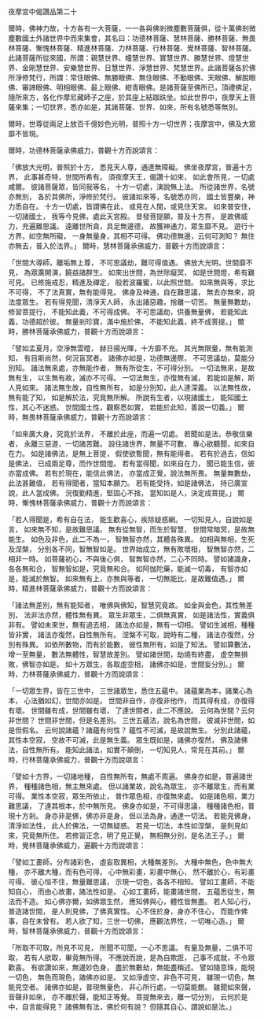 夜摩宮中偈讚品第二十

爾時，佛神力故，十方各有一大菩薩，一一各與佛剎微塵數菩薩俱，從十萬佛剎微塵數國土外諸世界中而來集會，其名曰：功德林菩薩、慧林菩薩、勝林菩薩、無畏林菩薩、慚愧林菩薩、精進林菩薩、力林菩薩、行林菩薩、覺林菩薩、智林菩薩。此諸菩薩所從來國，所謂：親慧世界、幢慧世界、寶慧世界、勝慧世界、燈慧世界、金剛慧世界、安樂慧世界、日慧世界、淨慧世界、梵慧世界。此諸菩薩各於佛所淨修梵行，所謂：常住眼佛、無勝眼佛、無住眼佛、不動眼佛、天眼佛、解脫眼佛、審諦眼佛、明相眼佛、最上眼佛、紺青眼佛。是諸菩薩至佛所已，頂禮佛足，隨所來方，各化作摩尼藏師子之座，於其座上結跏趺坐。如此世界中，夜摩天上菩薩來集；一切世界，悉亦如是，其諸菩薩、世界、如來，所有名號悉等無別。

爾時，世尊從兩足上放百千億妙色光明，普照十方一切世界；夜摩宮中，佛及大眾靡不皆現。

爾時，功德林菩薩承佛威力，普觀十方而說頌言：

「佛放大光明，普照於十方，
悉見天人尊，通達無障礙。
佛坐夜摩宮，普遍十方界，
此事甚奇特，世間所希有。
須夜摩天王，偈讚十如來，
如此會所見，一切處咸爾。
彼諸菩薩眾，皆同我等名，
十方一切處，演說無上法。
所從諸世界，名號亦無別，
各於其佛所，淨修於梵行。
彼諸如來等，名號悉亦同，
國土皆豐樂，神力悉自在。
十方一切處，皆謂佛在此，
或見在人間，或見住天宮。
如來普安住，一切諸國土，
我等今見佛，處此天宮殿。
昔發菩提願，普及十方界，
是故佛威力，充遍難思議。
遠離世所貪，具足無邊德，
故獲神通力，眾生靡不見。
遊行十方界，如空無所礙，
一身無量身，其相不可得。
佛功德無邊，云何可測知？
無住亦無去，普入於法界。」
爾時，慧林菩薩承佛威力，普觀十方而說頌言：

「世間大導師，離垢無上尊，
不可思議劫，難可得值遇。
佛放大光明，世間靡不見，
為眾廣開演，饒益諸群生。
如來出世間，為世除癡冥，
如是世間燈，希有難可見。
已修施戒忍，精進及禪定，
般若波羅蜜，以此照世間。
如來無與等，求比不可得，
不了法真實，無有能得見。
佛身及神通，自在難思議，
無去亦無來，說法度眾生。
若有得見聞，清淨天人師，
永出諸惡趣，捨離一切苦。
無量無數劫，修習菩提行，
不能知此義，不可得成佛。
不可思議劫，供養無量佛，
若能知此義，功德超於彼。
無量剎珍寶，滿中施於佛，
不能知此義，終不成菩提。」
爾時，勝林菩薩承佛威力，普觀十方而說頌言：

「譬如孟夏月，空淨無雲曀，
赫日揚光暉，十方靡不充。
其光無限量，無有能測知，
有目斯尚然，何況盲冥者。
諸佛亦如是，功德無邊際，
不可思議劫，莫能分別知。
諸法無來處，亦無能作者，
無有所從生，不可得分別。
一切法無來，是故無有生，
以生無有故，滅亦不可得。
一切法無生，亦復無有滅，
若能如是解，斯人見如來。
諸法無生故，自性無所有，
如是分別知，此人達深義。
以法無性故，無有能了知，
如是解於法，究竟無所解。
所說有生者，以現諸國土，
能知國土性，其心不迷惑。
世間國土性，觀察悉如實，
若能於此知，善說一切義。」
爾時，無畏林菩薩承佛威力，普觀十方而說頌言：

「如來廣大身，究竟於法界，
不離於此座，而遍一切處。
若聞如是法，恭敬信樂者，
永離三惡道，一切諸苦難。
設往諸世界，無量不可數，
專心欲聽聞，如來自在力。
如是諸佛法，是無上菩提，
假使欲暫聞，無有能得者。
若有於過去，信如是佛法，
已成兩足尊，而作世間燈。
若有當得聞，如來自在力，
聞已能生信，彼亦當成佛。
若有於現在，能信此佛法，
亦當成正覺，說法無所畏。
無量無數劫，此法甚難值，
若有得聞者，當知本願力。
若有能受持，如是諸佛法，
持已廣宣說，此人當成佛。
況復勤精進，堅固心不捨，
當知如是人，決定成菩提。」
爾時，慚愧林菩薩承佛威力，普觀十方而說頌言：

「若人得聞是，希有自在法，
能生歡喜心，疾除疑惑網。
一切知見人，自說如是言，
如來無不知，是故難思議。
無有從無智，而生於智慧，
世間常暗冥，是故無能生。
如色及非色，此二不為一，
智無智亦然，其體各殊異。
如相與無相，生死及涅槃，
分別各不同，智無智如是。
世界始成立，無有敗壞相，
智無智亦然，二相非一時。
如菩薩初心，不與後心俱，
智無智亦然，二心不同時。
譬如諸識身，各各無和合，
智無智如是，究竟無和合。
如阿伽陀藥，能滅一切毒，
有智亦如是，能滅於無智。
如來無有上，亦無與等者，
一切無能比，是故難值遇。」
爾時，精進林菩薩承佛威力，普觀十方而說頌言：

「諸法無差別，無有能知者，
唯佛與佛知，智慧究竟故。
如金與金色，其性無差別，
法非法亦然，體性無有異。
眾生非眾生，二俱無真實，
如是諸法性，實義俱非有。
譬如未來世，無有過去相，
諸法亦如是，無有一切相。
譬如生滅相，種種皆非實，
諸法亦復然，自性無所有。
涅槃不可取，說時有二種，
諸法亦復然，分別有殊異。
如依所數物，而有於能數，
彼性無所有，如是了知法。
譬如算數法，增一至無量，
數法無體性，智慧故差別。
譬如諸世間，劫燒有終盡，
虛空無損敗，佛智亦如是。
如十方眾生，各取虛空相，
諸佛亦如是，世間妄分別。」
爾時，力林菩薩承佛威力，普觀十方而說頌言：

「一切眾生界，皆在三世中，
三世諸眾生，悉住五蘊中。
諸蘊業為本，諸業心為本，
心法猶如幻，世間亦如是。
世間非自作，亦復非他作，
而其得有成，亦復得有壞。
世間雖有成，世間雖有壞，
了達世間者，此二不應說。
云何為世間？云何非世間？
世間非世間，但是名差別。
三世五蘊法，說名為世間，
彼滅非世間，如是但假名。
云何說諸蘊？諸蘊有何性？
蘊性不可滅，是故說無生。
分別此諸蘊，其性本空寂，
空故不可滅，此是無生義。
眾生既如是，諸佛亦復然，
佛及諸佛法，自性無所有。
能知此諸法，如實不顛倒，
一切知見人，常見在其前。」
爾時，行林菩薩承佛威力，普觀十方而說頌言：

「譬如十方界，一切諸地種，
自性無所有，無處不周遍。
佛身亦如是，普遍諸世界，
種種諸色相，無主無來處。
但以諸業故，說名為眾生，
亦不離眾生，而有業可得。
業性本空寂，眾生所依止，
普作眾色相，亦復無來處。
如是諸色相，業力難思議，
了達其根本，於中無所見。
佛身亦如是，不可得思議，
種種諸色相，普現十方剎。
身亦非是佛，佛亦非是身，
但以法為身，通達一切法。
若能見佛身，清淨如法性，
此人於佛法，一切無疑惑。
若見一切法，本性如涅槃，
是則見如來，究竟無所住。
若修習正念，明了見正覺，
無相無分別，是名法王子。」
爾時，覺林菩薩承佛威力，遍觀十方而說頌言：

「譬如工畫師，分布諸彩色，
虛妄取異相，大種無差別。
大種中無色，色中無大種，
亦不離大種，而有色可得。
心中無彩畫，彩畫中無心，
然不離於心，有彩畫可得。
彼心恒不住，無量難思議，
示現一切色，各各不相知。
譬如工畫師，不能知自心，
而由心故畫，諸法性如是。
心如工畫師，能畫諸世間，
五蘊悉從生，無法而不造。
如心佛亦爾，如佛眾生然，
應知佛與心，體性皆無盡。
若人知心行，普造諸世間，
是人則見佛，了佛真實性。
心不住於身，身亦不住心，
而能作佛事，自在未曾有。
若人欲了知，三世一切佛，
應觀法界性，一切唯心造。」
爾時，智林菩薩承佛威力，普觀十方而說頌言：

「所取不可取，所見不可見，
所聞不可聞，一心不思議。
有量及無量，二俱不可取，
若有人欲取，畢竟無所得。
不應說而說，是為自欺誑，
己事不成就，不令眾歡喜。
有欲讚如來，無邊妙色身，
盡於無數劫，無能盡稱述。
譬如隨意珠，能現一切色，
無色而現色，諸佛亦如是。
又如淨虛空，非色不可見，
雖現一切色，無能見空者。
諸佛亦如是，普現無量色，
非心所行處，一切莫能覩。
雖聞如來聲，音聲非如來，
亦不離於聲，能知正等覺。
菩提無來去，離一切分別，
云何於是中，自言能得見？
諸佛無有法，佛於何有說？
但隨其自心，謂說如是法。」
